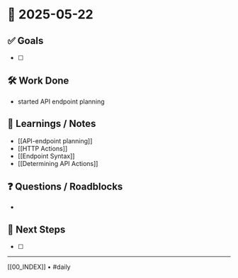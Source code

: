 # 📅 2025-05-22

## ✅ Goals
- [ ] 

## 🛠️ Work Done
- started API endpoint planning

## 🧠 Learnings / Notes
- [[API-endpoint planning]]
- [[HTTP Actions]]
- [[Endpoint Syntax]]
- [[Determining API Actions]]

## ❓ Questions / Roadblocks
- 

## 🔁 Next Steps
- [ ] 

---
[[00_INDEX]] • #daily
